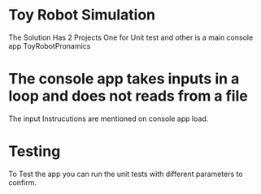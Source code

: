 # Toy Robot Simulation

The Solution Has 2 Projects One for Unit test and other is a main console app ToyRobotPronamics

# The console app takes inputs in a loop and does not reads from a file
The input Instrucutions are mentioned on console app load.

# Testing
To Test the app you can run the unit tests with different parameters to confirm.